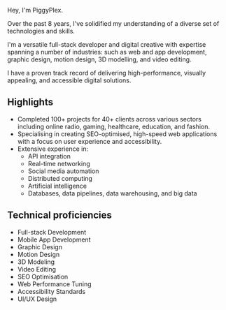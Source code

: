 Hey, I'm PiggyPlex.

Over the past 8 years, I've solidified my understanding of a diverse set of technologies and skills.

I'm a versatile full-stack developer and digital creative with expertise spanning a number of industries: such as web and app development, graphic design, motion design, 3D modelling, and video editing.

I have a proven track record of delivering high-performance, visually appealing, and accessible digital solutions.

## Highlights
- Completed 100+ projects for 40+ clients across various sectors including online radio, gaming, healthcare, education, and fashion.
- Specialising in creating SEO-optimised, high-speed web applications with a focus on user experience and accessibility.
- Extensive experience in:
  - API integration
  - Real-time networking
  - Social media automation
  - Distributed computing
  - Artificial intelligence
  - Databases, data pipelines, data warehousing, and big data
 
## Technical proficiencies
- Full-stack Development
- Mobile App Development
- Graphic Design
- Motion Design
- 3D Modeling
- Video Editing
- SEO Optimisation
- Web Performance Tuning
- Accessibility Standards
- UI/UX Design
